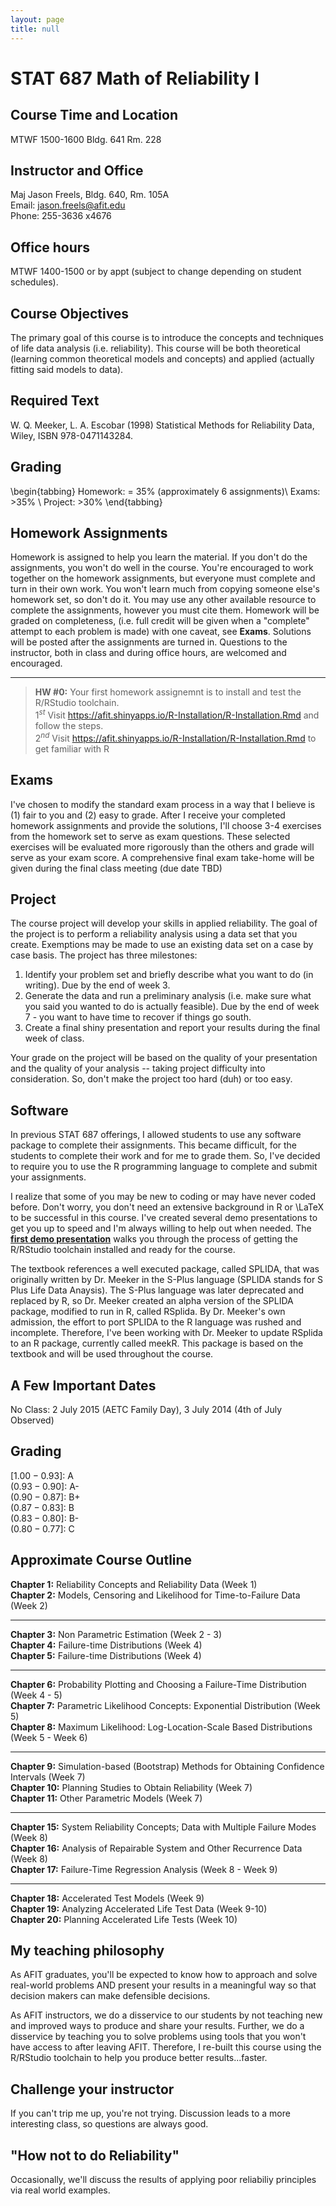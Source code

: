 ```yaml
---
layout: page
title: null
---
```


# STAT 687 Math of Reliability I

## Course Time and Location
MTWF 1500-1600 Bldg. 641 Rm. 228

## Instructor and Office
Maj Jason Freels, Bldg. 640, Rm. 105A\
Email: <jason.freels@afit.edu>\
Phone: 255-3636 x4676

## Office hours
MTWF 1400-1500 or by appt (subject to change depending on student schedules).

## Course Objectives
The primary goal of this course is to introduce the concepts and techniques of life data analysis (i.e. reliability).  This course will be both theoretical (learning common theoretical models and concepts) and applied (actually fitting said models to data). 

## Required Text
W. Q. Meeker, L. A. Escobar (1998) Statistical Methods for Reliability Data, Wiley, ISBN 978-0471143284.  

## Grading
\begin{tabbing}
Homework:          \= 35\% (approximately 6 assignments)\\
Exams: \>35\% \\
Project: \>30\% 
\end{tabbing}

## Homework Assignments
Homework is assigned to help you learn the material.  If you don't do the assignments, you won't do well in the course.  You're encouraged to work together on the homework assignments, but everyone must complete and turn in their own work.  You won't learn much from copying someone else's homework set, so don't do it.  You may use any other available resource to complete the assignments, however you must cite them.  Homework will be graded on completeness, (i.e. full credit will be given when a "complete" attempt to each problem is made) with one caveat, see __Exams__.  Solutions will be posted after the assignments are turned in.  Questions to the instructor, both in class and during office hours, are welcomed and encouraged.
****

> __HW #0:__ Your first homework assignemnt is to install and test the R/RStudio toolchain.\
$1^{st}$ Visit <https://afit.shinyapps.io/R-Installation/R-Installation.Rmd> and follow the steps.\
$2^{nd}$ Visit <https://afit.shinyapps.io/R-Installation/R-Installation.Rmd> to get familiar with R

## Exams
I've chosen to modify the standard exam process in a way that I believe is (1) fair to you and (2) easy to grade.  After I receive your completed homework assignments and provide the solutions, I'll choose 3-4 exercises from the homework set to serve as exam questions.  These selected exercises will be evaluated more rigorously than the others and grade will serve as your exam score.  A comprehensive final exam take-home will be given during the final class meeting (due date TBD)

## Project
The course project will develop your skills in applied reliability.  The goal of the project is to perform a reliability analysis using a data set that you create.  Exemptions may be made to use an existing data set on a case by case basis.  The project has three milestones:

1) Identify your problem set and briefly describe what you want to do (in writing).  Due by the end of week 3.
2) Generate the data and run a preliminary analysis (i.e. make sure what you said you wanted to do is actually feasible).  Due by the end of week 7 - you want to have time to recover if things go south.
3) Create a final shiny presentation and report your results during the final week of class.

Your grade on the project will be based on the quality of your presentation and the quality of your analysis -- taking project difficulty into consideration.  So, don't make the project too hard (duh) or too easy. 

## Software
In previous STAT 687 offerings, I allowed students to use any software package to complete their assignments.  This became difficult, for the students to complete their work and for me to grade them.  So, I've decided to require you to use the R programming language to complete and submit your assignments.

I realize that some of you may be new to coding or may have never coded before. Don't worry, you don't need an extensive background in R or \LaTeX to be successful in this course.  I've created several demo presentations to get you up to speed and I'm always willing to help out when needed.  The __[first demo presentation](https://afit.shinyapps.io/R-Installation/R-Installation.Rmd)__ walks you through the process of getting the R/RStudio toolchain installed and ready for the course. 

The textbook references a well executed package, called SPLIDA, that was originally written by Dr. Meeker in the S-Plus language (SPLIDA stands for S Plus Life Data Anaysis).  The S-Plus language was later deprecated and replaced by R, so Dr. Meeker created an alpha version of the SPLIDA package, modified to run in R, called RSplida.  By Dr. Meeker's own admission, the effort to port SPLIDA to the R language was rushed and incomplete.  Therefore, I've been working with Dr. Meeker to update RSplida to an R package, currently called meekR.  This package is based on the textbook and will be used throughout the course.

## A Few Important Dates
No Class:   2 July 2015 (AETC Family Day), 3 July 2014 (4th of July Observed) 

## Grading
$[1.00 - 0.93]$: A\
$(0.93 - 0.90]$: A-\
$(0.90 - 0.87]$: B+\
$(0.87 - 0.83]$: B\
$(0.83 - 0.80]$: B-\
$(0.80 - 0.77]$: C

## Approximate Course Outline
__Chapter  1:__ Reliability Concepts and Reliability Data (Week 1)\
__Chapter  2:__ Models, Censoring and Likelihood for Time-to-Failure Data (Week 2)

* * * * 

__Chapter  3:__ Non Parametric Estimation (Week 2 - 3)\
__Chapter  4:__ Failure-time Distributions (Week 4)\
__Chapter  5:__ Failure-time Distributions (Week 4)

* * * *

__Chapter  6:__ Probability Plotting and Choosing a Failure-Time Distribution (Week 4 - 5)\
__Chapter  7:__ Parametric Likelihood Concepts: Exponential Distribution (Week 5)\
__Chapter  8:__ Maximum Likelihood: Log-Location-Scale Based Distributions (Week 5 - Week 6)

* * * *

__Chapter  9:__ Simulation-based (Bootstrap) Methods for Obtaining Confidence Intervals (Week 7)\
__Chapter 10:__ Planning Studies to Obtain Reliability (Week 7)\
__Chapter 11:__ Other Parametric Models (Week 7)

* * * *

__Chapter 15:__ System Reliability Concepts; Data with Multiple Failure Modes (Week 8)\
__Chapter 16:__ Analysis of Repairable System and Other Recurrence Data (Week 8)\
__Chapter 17:__ Failure-Time Regression Analysis (Week 8 - Week 9)

* * * *

__Chapter 18:__ Accelerated Test Models (Week 9)\
__Chapter 19:__ Analyzing Accelerated Life Test Data (Week 9-10)\
__Chapter 20:__ Planning Accelerated Life Tests (Week 10)

## My teaching philosophy

As AFIT graduates, you'll be expected to know how to approach and solve real-world problems AND present your results in a meaningful way so that decision makers can make defensible decisions.  

As AFIT instructors, we do a disservice to our students by not teaching new and improved ways to produce and share your results.  Further, we do a disservice by teaching you to solve problems using tools that you won't have access to after leaving AFIT.  Therefore, I re-built this course using the R/RStudio toolchain to help you produce better results...faster.

## Challenge your instructor
If you can't trip me up, you're not trying.  Discussion leads to a more interesting class, so questions are always good.

## "How not to do Reliability"
Occasionally, we'll discuss the results of applying poor reliabiliy principles via real world examples.
